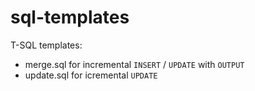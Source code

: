 # sql-templates

T-SQL templates:
- merge.sql for incremental `INSERT` / `UPDATE` with `OUTPUT`
- update.sql for icremental `UPDATE`
